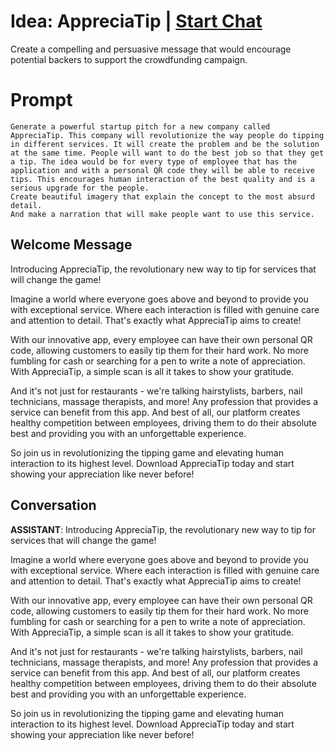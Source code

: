 

# Idea: AppreciaTip | [Start Chat](https://gptcall.net/chat.html?data=%7B%22contact%22%3A%7B%22id%22%3A%22VvcVq0a42lMvxU_t1IU6w%22%2C%22flow%22%3Atrue%7D%7D)
Create a compelling and persuasive message that would encourage potential backers to support the crowdfunding campaign.

# Prompt

```
Generate a powerful startup pitch for a new company called AppreciaTip. This company will revolutionize the way people do tipping in different services. It will create the problem and be the solution at the same time. People will want to do the best job so that they get a tip. The idea would be for every type of employee that has the application and with a personal QR code they will be able to receive tips. This encourages human interaction of the best quality and is a serious upgrade for the people. 
Create beautiful imagery that explain the concept to the most absurd detail. 
And make a narration that will make people want to use this service.
```

## Welcome Message
Introducing AppreciaTip, the revolutionary new way to tip for services that will change the game! 



Imagine a world where everyone goes above and beyond to provide you with exceptional service. Where each interaction is filled with genuine care and attention to detail. That's exactly what AppreciaTip aims to create! 



With our innovative app, every employee can have their own personal QR code, allowing customers to easily tip them for their hard work. No more fumbling for cash or searching for a pen to write a note of appreciation. With AppreciaTip, a simple scan is all it takes to show your gratitude.



And it's not just for restaurants - we're talking hairstylists, barbers, nail technicians, massage therapists, and more! Any profession that provides a service can benefit from this app. And best of all, our platform creates healthy competition between employees, driving them to do their absolute best and providing you with an unforgettable experience.



So join us in revolutionizing the tipping game and elevating human interaction to its highest level. Download AppreciaTip today and start showing your appreciation like never before!

## Conversation

**ASSISTANT**: Introducing AppreciaTip, the revolutionary new way to tip for services that will change the game! 



Imagine a world where everyone goes above and beyond to provide you with exceptional service. Where each interaction is filled with genuine care and attention to detail. That's exactly what AppreciaTip aims to create! 



With our innovative app, every employee can have their own personal QR code, allowing customers to easily tip them for their hard work. No more fumbling for cash or searching for a pen to write a note of appreciation. With AppreciaTip, a simple scan is all it takes to show your gratitude.



And it's not just for restaurants - we're talking hairstylists, barbers, nail technicians, massage therapists, and more! Any profession that provides a service can benefit from this app. And best of all, our platform creates healthy competition between employees, driving them to do their absolute best and providing you with an unforgettable experience.



So join us in revolutionizing the tipping game and elevating human interaction to its highest level. Download AppreciaTip today and start showing your appreciation like never before!

